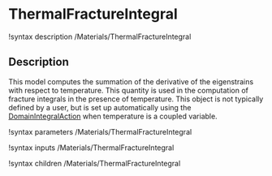 # ThermalFractureIntegral
!syntax description /Materials/ThermalFractureIntegral

## Description
This model computes the summation of the derivative of the eigenstrains with respect to temperature. This quantity is used in the computation of fracture integrals in the presence of temperature. This object is not typically defined by a user, but is set up automatically using the [DomainIntegralAction](/DomainIntegralAction.md) when temperature is a coupled variable.

!syntax parameters /Materials/ThermalFractureIntegral

!syntax inputs /Materials/ThermalFractureIntegral

!syntax children /Materials/ThermalFractureIntegral

